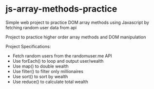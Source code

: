 # js-array-methods-practice
Simple web project to practice DOM array methods using Javascript by fetching random user data from api 

Project to practice higher order array methods and DOM manipulation

Project Specifications:
* Fetch random users from the randomuser.me API
* Use forEach() to loop and output user/wealth
* Use map() to double wealth
* Use filter() to filter only millionaires
* Use sort() to sort by wealth
* Use reduce() to calculate total wealth
